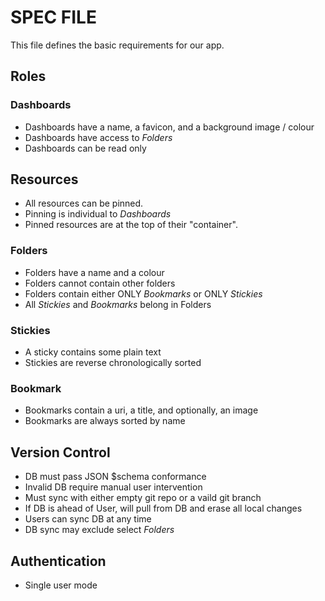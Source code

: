 # SPEC FILE

This file defines the basic requirements for our app.

## Roles

### Dashboards

- Dashboards have a name, a favicon, and a background image / colour
- Dashboards have access to _Folders_
- Dashboards can be read only

## Resources

- All resources can be pinned.
- Pinning is individual to _Dashboards_
- Pinned resources are at the top of their "container".

### Folders

- Folders have a name and a colour
- Folders cannot contain other folders
- Folders contain either ONLY _Bookmarks_ or ONLY _Stickies_
- All _Stickies_ and _Bookmarks_ belong in Folders

### Stickies

- A sticky contains some plain text
- Stickies are reverse chronologically sorted

### Bookmark

- Bookmarks contain a uri, a title, and optionally, an image
- Bookmarks are always sorted by name

## Version Control

- DB must pass JSON \$schema conformance
- Invalid DB require manual user intervention
- Must sync with either empty git repo or a vaild git branch
- If DB is ahead of User, will pull from DB and erase all local changes
- Users can sync DB at any time
- DB sync may exclude select _Folders_

## Authentication

- Single user mode
